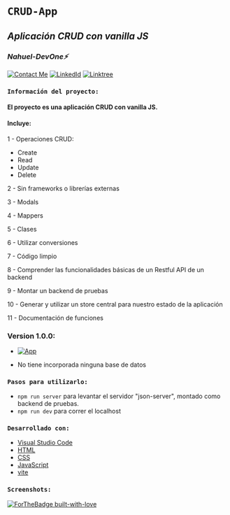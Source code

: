 # **`CRUD-App`** 
## *Aplicación CRUD con vanilla JS* 
### *Nahuel-DevOne⚡*
[![Contact Me](https://img.shields.io/badge/Gmail-informational?style=for-the-badge&logo=gmail&logoColor=fff&color=c6362c)](mailto:nahue.developer1@gmail.com)
[![LinkedId](https://img.shields.io/badge/LinkedIn-informational?style=for-the-badge&logo=linkedin&logoColor=fff&color=0274b3)](https://www.linkedin.com/in/nahuel-developer/)
[![Linktree](https://img.shields.io/badge/-Linktree-323330?style=for-the-badge&logo=linktree&logoColor=#41e45f)](https://linktr.ee/nahuel.lopez)

### **`Información del proyecto:`**

#### El proyecto es una aplicación CRUD con vanilla JS.

#### Incluye:

1 - Operaciones CRUD:
  - Create
  - Read
  - Update
  - Delete

2 - Sin frameworks o librerías externas

3 - Modals

4 - Mappers

5 - Clases

6 - Utilizar conversiones

7 - Código limpio

8 - Comprender las funcionalidades básicas de un Restful API de un backend

9 - Montar un backend de pruebas

10 - Generar y utilizar un store central para nuestro estado de la aplicación

11 - Documentación de funciones

### **Version 1.0.0:**

- [![App](https://img.shields.io/badge/App-informational?style=for-the-badge&logo=netlify&logoColor=fff&color=23272d)](https://...)

- No tiene incorporada ninguna base de datos

### **`Pasos para utilizarlo:`**
- `npm run server` para levantar el servidor "json-server", montado como backend de pruebas.
- `npm run dev` para correr el localhost


### **`Desarrollado con:`**

- [Visual Studio Code](https://code.visualstudio.com/)
- [HTML](https://developer.mozilla.org/es/docs/Web/HTML)
- [CSS](https://developer.mozilla.org/es/docs/Web/CSS)
- [JavaScript](https://developer.mozilla.org/es/docs/Web/JavaScript)
- [vite](https://vitejs.dev/guide/)


### **`Screenshots:`**

<!-- ### 1. Home:
## ![](public/images/flujo-compra/home.png)

### 2. Detalle del producto seleccionado:

## ![](public/images/flujo-compra/detalle-producto.png)

### 3. Carrito de compras, con productos seleccionados:

## ![](public/images/flujo-compra/carrito-compra.png) -->


  <!-- Hecho con amor -->
[![ForTheBadge built-with-love](http://ForTheBadge.com/images/badges/built-with-love.svg)](https://GitHub.com/Nahuel-Devone/)